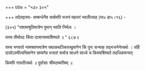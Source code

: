 +++
title = "५३० ३०५"

+++
तदेतद्दास्य- सम्बन्धेनैव सर्व्वमपि भजनं महत्तरं भवतीत्याह (भा० हा५।१६) - 

(३०५) "यशामश्रुतिमात्रेण पुमान् भवति निर्मलः । 

तस्य तीर्थपदः किंवा दासानामवशिष्यते ॥ " ६८७॥ 

यस्य भगवतो नामश्रवणमात्रेण यथाकथञ्चित्तच्छ्रवणेन किं पुनः सभ्यक् तद्भजनेनेत्यर्थः । तर्हि दासोऽस्मीत्यभिमानेन सम्यगेव भजतां सर्व्वत्र साधने साध्ये च किमवशिष्यते तदधिकमन्यत् 

किमपि नास्तीत्यर्थः ॥ दुर्वासाः श्रीमदम्बरीषम् ॥ 
